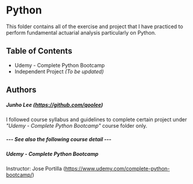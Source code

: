 # Python

This folder contains all of the exercise and project that I have practiced to perform fundamental actuarial analysis particularly on Python.

## Table of Contents

* Udemy - Complete Python Bootcamp
* Independent Project *(To be updated)*

## Authors

##### Junho Lee (https://github.com/qoolee)

I followed course syllabus and guidelines to complete certain project under *"Udemy - Complete Python Bootcamp"* course folder only.

##### --- See also the following course detail ---

##### Udemy - Complete Python Bootcamp
Instructor: Jose Portilla (https://www.udemy.com/complete-python-bootcamp/)